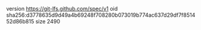 version https://git-lfs.github.com/spec/v1
oid sha256:d3778635d9d49a4b69248f708280b073019b774ac637d29df7f851452d86b815
size 2490
